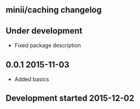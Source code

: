 minii/caching changelog
-----------------------

## Under development

- Fixed package description

## 0.0.1 2015-11-03

- Added basics

## Development started 2015-12-02

